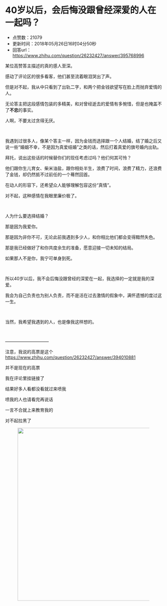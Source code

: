 # 40岁以后，会后悔没跟曾经深爱的人在一起吗？
- 点赞数：21079
- 更新时间：2018年05月26日16时04分50秒
- 回答url：https://www.zhihu.com/question/26232427/answer/395768996
<body>
 <p data-pid="0mkmJUGJ">某位高赞答主描述的真的感人至深。</p>
 <p data-pid="zrABmmLe">感动了评论区的很多看客，他们甚至流着眼泪哭出了声。</p>
 <p data-pid="NJaxsHbj">但是对不起，我从中只看到了出轨二字，和两个把金钱欲望写在脸上而抛弃爱情的人。</p>
 <p data-pid="4zDg6G-f">无论答主把这段感情包装的多精美，和对曾经逝去的爱情有多惋惜，但是也掩盖不了<b>不忠</b>的事实。</p>
 <p data-pid="gEjLYSjA">人啊，不要太过贪得无厌。</p>
 <p class="ztext-empty-paragraph"><br></p>
 <p data-pid="r5x9X3Yi">我遇到过很多人，像某个答主一样，因为金钱而选择跟一个人结婚，结了婚之后又说一些“婚姻不幸，不是因为真爱结婚”之类的话，然后打着真爱的旗号婚内出轨。</p>
 <p data-pid="qedwPtm1">拜托，说出这些话的时候替你们的现任考虑过吗？他们何其可怜？</p>
 <p data-pid="OPjbGkwU">他们跟你生儿育女、柴米油盐，跟你相处半生，浪费了时间，浪费了精力，还浪费了金钱，却仍然抵不过前任的一个蓦然回首。</p>
 <p data-pid="H2SyDyPT">在动人的形容下，还希望众人能够理解包容这份“真情”。</p>
 <p data-pid="YftX37wc">对不起，这种感情在我眼里廉价极了。</p>
 <p class="ztext-empty-paragraph"><br></p>
 <p data-pid="J9JO4xwp">人为什么要选择结婚？</p>
 <p data-pid="yyi3A96P">那是因为我爱你。</p>
 <p data-pid="xnb4SCNS">那是因为非你不可，无论此前我遇到多少人，和你相比他们都会变得黯然失色。</p>
 <p data-pid="FokonLHS">那是我已经做好了和你共度余生的准备，愿意迎接一切未知的结局。</p>
 <p data-pid="oLPyPrON">如果那人不是你，我宁可单身到死。</p>
 <p class="ztext-empty-paragraph"><br></p>
 <p data-pid="Q3Zu4zhK">所以40岁以后，我不会后悔没跟曾经的深爱在一起，我选择的一定就是我的深爱。</p>
 <p data-pid="1tZ4hZfr">我会为自己负责也为别人负责，而不是活在过去激情的假象中，满怀遗憾的度过这一生。</p>
 <p class="ztext-empty-paragraph"><br></p>
 <p data-pid="84Wm2YVh">当然，我希望我遇到的人，也是像我这样想的。</p>
 <p class="ztext-empty-paragraph"><br></p>
 <p data-pid="39Z0xOls">——————————</p>
 <p data-pid="JTCno2oj">注意，我说的高票是这个<a href="https://www.zhihu.com/question/26232427/answer/394010881" class="internal"><span class="invisible">https://www.</span><span class="visible">zhihu.com/question/2623</span><span class="invisible">2427/answer/394010881</span><span class="ellipsis"></span></a></p>
 <p data-pid="y2YlLi-X">并不是现在的高票</p>
 <p data-pid="7pIUt3xC">我在评论里挂链接了</p>
 <p data-pid="U2XP-2cc">结果好多人看都没看就过来喷我</p>
 <p data-pid="HZcXY8k0">喷我的人也请看完再说话</p>
 <p data-pid="ojP_PbU-">一言不合就上来教育我的</p>
 <p data-pid="7YSqZHOb">对不起拉黑了</p>
 <figure data-size="normal">
  <img src="https://picx.zhimg.com/50/v2-1778edfc452e6e7c765f698f3220fc18_720w.jpg?source=1940ef5c" data-rawwidth="555" data-rawheight="480" data-size="normal" data-original-token="v2-1778edfc452e6e7c765f698f3220fc18" class="origin_image zh-lightbox-thumb" width="555" data-original="https://picx.zhimg.com/v2-1778edfc452e6e7c765f698f3220fc18_r.jpg?source=1940ef5c">
 </figure>
</body>
